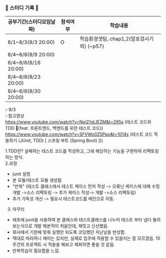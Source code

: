 ### 📌 스터디 기록 📌

|공부기간(스터디모임날짜)|참석여부|학습내용|
|---------------------|---|---|
|8/1~8/3(8/3 20:00)|O|학습환경셋팅, chap1,2(암호검사기 외) (~p57)|
|8/4~8/8(8/9 20:00)||
|8/4~8/8(8/16 20:00)|||
|8/4~8/8(8/23 20:00)|||
|8/4~8/8(8/30 20:00)|||


✅8/3\
💡참고영상\
https://www.youtube.com/watch?v=Npi21gLIEZM&t=295s (테스트 코드와 TDD 🧪(feat. 프론트엔드, 백엔드를 위한 테스트 코드))\
https://www.youtube.com/watch?v=SFVWo0Z5Ppo&t=1014s (테스트 코드 적용하기 (JUnit, TDD) [ 스프링 부트 (Spring Boot) ])\\

1.TDD란? 실패하는 테스트 코드를 작성하고, 그에 해당하는 기능을 구현하여 리팩토링 하는 방식.\
2.과정
 - junit 설정
 - 본 모듈/테스트 모듈 생성됨
 - "반복" (테스트 클래스에서 테스트 케이스 먼저 작성 -> 오류난 케이스에 대해 수정개발 ->소스 리펙토링 -> 추가 케이스 작성-> 개발 ->소스 리펙토링)
 - 추가 가독성 개선 ->  필요시 테스트코드를 메인으로 이동.
3. 마무리
 - 애초에 junit을 사용하여 본 클래스와 테스트클래스를 나누어 테스트 부터 냅다 돌려보는식으로 개발 해본적이 처음인데, 재밋고 신선했음.
 - 회사에서 기한에 맞춰 실행만 되도록 코딩했던 지난날을 반성함.
 - 책대로 따라하니 재미는 있지만, 실제로 업무에 적용할 수 있을지는 잘 모르겠음. 10주간의 프로젝트 시 적용을 해보고 체화하면 좋을 것 같음.
 - 반복학습이 필요함을 느낌.
